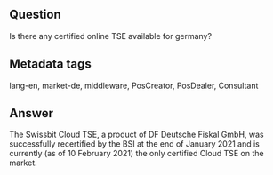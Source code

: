 ## Question
Is there any certified online TSE available for germany?

## Metadata tags
lang-en, market-de, middleware, PosCreator, PosDealer, Consultant

## Answer
The Swissbit Cloud TSE, a product of DF Deutsche Fiskal GmbH, was successfully recertified by the BSI at the end of January 2021 and is currently (as of 10 February 2021) the only certified Cloud TSE on the market. 
